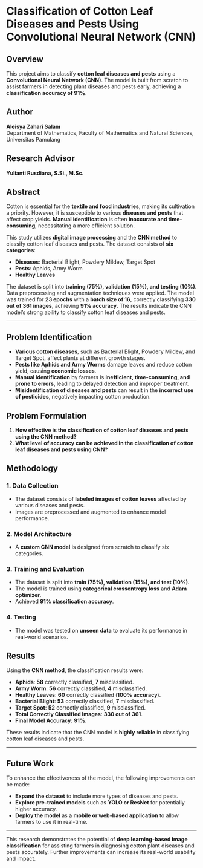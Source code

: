 # Classification of Cotton Leaf Diseases and Pests Using Convolutional Neural Network (CNN)

## Overview
This project aims to classify **cotton leaf diseases and pests** using a **Convolutional Neural Network (CNN)**. The model is built from scratch to assist farmers in detecting plant diseases and pests early, achieving a **classification accuracy of 91%**.

## Author
**Aleisya Zahari Salam**  
Department of Mathematics, Faculty of Mathematics and Natural Sciences, Universitas Pamulang  

## Research Advisor
**Yulianti Rusdiana, S.Si., M.Sc.**

## Abstract
Cotton is essential for the **textile and food industries**, making its cultivation a priority. However, it is susceptible to various **diseases and pests** that affect crop yields. **Manual identification** is often **inaccurate and time-consuming**, necessitating a more efficient solution.

This study utilizes **digital image processing** and the **CNN method** to classify cotton leaf diseases and pests. The dataset consists of **six categories**:
- **Diseases**: Bacterial Blight, Powdery Mildew, Target Spot
- **Pests**: Aphids, Army Worm
- **Healthy Leaves**

The dataset is split into **training (75%), validation (15%), and testing (10%)**. Data preprocessing and augmentation techniques were applied. The model was trained for **23 epochs** with a **batch size of 16**, correctly classifying **330 out of 361 images**, achieving **91% accuracy**. The results indicate the CNN model’s strong ability to classify cotton leaf diseases and pests.

---

## Problem Identification
- **Various cotton diseases**, such as Bacterial Blight, Powdery Mildew, and Target Spot, affect plants at different growth stages.
- **Pests like Aphids and Army Worms** damage leaves and reduce cotton yield, causing **economic losses**.
- **Manual identification** by farmers is **inefficient, time-consuming, and prone to errors**, leading to delayed detection and improper treatment.
- **Misidentification of diseases and pests** can result in the **incorrect use of pesticides**, negatively impacting cotton production.

## Problem Formulation
1. **How effective is the classification of cotton leaf diseases and pests using the CNN method?**
2. **What level of accuracy can be achieved in the classification of cotton leaf diseases and pests using CNN?**

## Methodology
### **1. Data Collection**
- The dataset consists of **labeled images of cotton leaves** affected by various diseases and pests.
- Images are preprocessed and augmented to enhance model performance.

### **2. Model Architecture**
- A **custom CNN model** is designed from scratch to classify six categories.

### **3. Training and Evaluation**
- The dataset is split into **train (75%), validation (15%), and test (10%)**.
- The model is trained using **categorical crossentropy loss** and **Adam optimizer**.
- Achieved **91% classification accuracy**.

### **4. Testing**
- The model was tested on **unseen data** to evaluate its performance in real-world scenarios.

## Results
Using the **CNN method**, the classification results were:
- **Aphids**: **58** correctly classified, **7** misclassified.
- **Army Worm**: **56** correctly classified, **4** misclassified.
- **Healthy Leaves**: **60** correctly classified (**100% accuracy**).
- **Bacterial Blight**: **53** correctly classified, **7** misclassified.
- **Target Spot**: **52** correctly classified, **9** misclassified.
- **Total Correctly Classified Images**: **330 out of 361**.
- **Final Model Accuracy**: **91%**.

These results indicate that the CNN model is **highly reliable** in classifying cotton leaf diseases and pests.

---

## Future Work
To enhance the effectiveness of the model, the following improvements can be made:
- **Expand the dataset** to include more types of diseases and pests.
- **Explore pre-trained models** such as **YOLO or ResNet** for potentially higher accuracy.
- **Deploy the model** as a **mobile or web-based application** to allow farmers to use it in real-time.

---

This research demonstrates the potential of **deep learning-based image classification** for assisting farmers in diagnosing cotton plant diseases and pests accurately. Further improvements can increase its real-world usability and impact.

